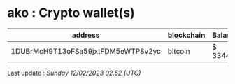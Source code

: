 # ako : Crypto wallet(s)

| address | blockchain | Balance |
|---|---|---|
| 1DUBrMcH9T13oFSa59jxtFDM5eWTP8v2yc | bitcoin | $ 33442 |

Last update : _Sunday 12/02/2023 02.52 (UTC)_

